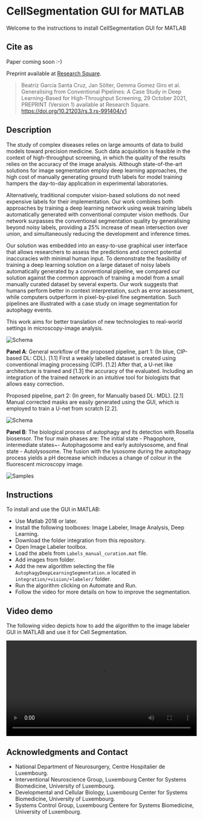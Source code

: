 # CellSegmentation GUI for MATLAB

Welcome to the instructions to install CellSegmentation GUI for MATLAB

## Cite as

Paper coming soon :-)

Preprint available at [Research Square](https://doi.org/10.21203/rs.3.rs-991404/v1).

> Beatriz García Santa Cruz, Jan Sölter, Gemma Gomez Giro et al. Generalising from Conventional Pipelines: A Case Study in Deep Learning-Based for High-Throughput Screening, 29 October 2021, PREPRINT (Version 1) available at Research Square. https://doi.org/10.21203/rs.3.rs-991404/v1

## Description

The study of complex diseases relies on large amounts of data to build models toward precision medicine. Such data acquisition is feasible in the context of high-throughput screening, in which the quality of the results relies on the accuracy of the image analysis. Although state-of-the-art solutions for image segmentation employ deep learning approaches, the high cost of manually generating ground truth labels for model training hampers the day-to-day application in experimental laboratories. 

Alternatively, traditional computer vision-based solutions do not need expensive labels for their implementation. Our work combines both approaches by training a deep learning network using weak training labels automatically generated with conventional computer vision methods. Our network surpasses the conventional segmentation quality by generalising beyond noisy labels, providing a 25% increase of mean intersection over union, and simultaneously reducing the development and inference times. 

Our solution was embedded into an easy-to-use graphical user interface that allows researchers to assess the predictions and correct potential inaccuracies with minimal human input. To demonstrate the feasibility of training a deep learning solution on a large dataset of noisy labels automatically generated by a conventional pipeline, we compared our solution against the common approach of training a model from a small manually curated dataset by several experts. Our work suggests that humans perform better in context interpretation, such as error assessment, while computers outperform in pixel-by-pixel fine segmentation. Such pipelines are illustrated with a case study on image segmentation for autophagy events. 

This work aims for better translation of new technologies to real-world settings in microscopy-image analysis.

![Schema](https://beatrizgsc.github.io/CellSegmentation/figure_1_f_a.png)

**Panel A**: General workflow of the proposed pipeline, part 1: (In blue, CIP-based DL: CDL). [1.1] First a weakly labelled dataset is created using conventional imaging processing (CIP). [1.2] After that, a U-net like architecture is trained and [1.3] the accuracy of the evaluated. Including an integration of the trained network in an intuitive tool for biologists that allows easy correction. 

Proposed pipeline, part 2: (In green, for Manually based DL: MDL). [2.1] Manual corrected masks are easily generated using the GUI, which is employed to train a U-net from scratch [2.2]. 

![Schema](https://beatrizgsc.github.io/CellSegmentation/figure_1_f_b.png)

**Panel B**: The biological process of autophagy and its detection with Rosella biosensor. The four main phases are: The initial state - Phagophore, intermediate states~- Autophagosome and early autolysosome, and final state - Autolysosome. The fusion with the lysosome during the autophagy process yields a pH decrease which induces a change of colour in the fluorescent microscopy image.

![Samples](https://beatrizgsc.github.io/CellSegmentation/samples.png)

## Instructions

To install and use the GUI in MATLAB:

- Use Matlab 2018 or later.
- Install the following toolboxes: Image Labeler, Image Analysis, Deep Learning.
- Download the folder integration from this repository.
- Open Image Labeler toolbox.
- Load the abels from `Labels_manual_curation.mat` file.
- Add images from folder.
- Add the new algorithm selecting the file `AutophagyDeepLearningSegmentation.m` located in `integration/+vision/+labeler/` folder.
- Run the algorithm clicking on Automate and Run.
- Follow the video for more details on how to improve the segmentation.

## Video demo

The following video depicts how to add the algorithm to the image labeler GUI in MATLAB and use it for Cell Segmentation.

<video src="https://user-images.githubusercontent.com/40003970/166120756-c107c8e7-5ace-4ed8-9032-fa83082e4d24.mp4" controls="controls" style="width: 100%;">
</video>

## Acknowledgments and Contact

- National Department of Neurosurgery, Centre Hospitalier de Luxembourg.
- Interventional Neuroscience Group, Luxembourg Center for Systems Biomedicine, University of Luxembourg.
- Developmental and Cellular Biology, Luxembourg Center for Systems Biomedicine, University of Luxembourg.
- Systems Control Group, Luxembourg Centere for Systems Biomedicine, University of Luxembourg.
